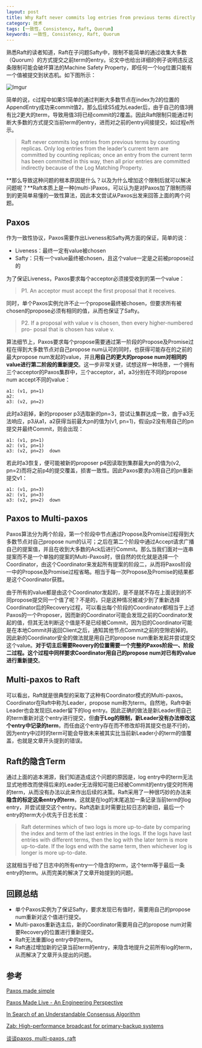 ```yaml
---
layout: post
title: Why Raft never commits log entries from previous terms directly
category: 技术
tags: [一致性，Consistency, Raft, Quorum]
keywords: 一致性, Consistency, Raft, Quorum
---
```


熟悉Raft的读者知道，Raft在子问题Safty中，限制不能简单的通过收集大多数（Quorum）的方式提交之前term的entry。论文中也给出详细的例子说明违反这条限制可能会破坏算法的Machine Safety Property，即任何一个log位置只能有一个值被提交到状态机。如下图所示：

![Imgur](https://i.imgur.com/xYMQibh.png)

简单的说，c过程中如果S1简单的通过判断大多数节点在index为2的位置的AppendEntry成功来commit值2，那么后续S5成为Leader后，由于自己的值3拥有比2更大的term，导致用值3将已经commit的2覆盖。因此Raft限制只能通过判断大多数的方式提交当前term的entry，进而对之前的entry间接提交，如过程e所示。

> Raft never commits log entries from previous terms by counting replicas. Only log entries from the leader’s current term are committed by counting replicas; once an entry from the current term has been committed in this way, then all prior entries are committed indirectly because of the Log Matching Property.

**那么导致这种问题的根本原因是什么？以及为什么增加这个限制后就可以解决问题呢？**Raft本质上是一种(multi-)Paxos，可以认为是对Paxos加了限制而得到的更简单易懂的一致性算法，因此本文尝试从Paxos出发来回答上面的两个问题。



## **Paxos**

作为一致性协议，Paxos需要作出Liveness和Safty两方面的保证，简单的说：

- Liveness：最终一定有value被chosen
- Safty：只有一个value最终被chosen，且这个value一定是之前被propose过的

为了保证Liveness，Paxos要求每个acceptor必须接受收到的第一个value：

> P1. An acceptor must accept the first proposal that it receives.

同时，单个Paxos实例允许不止一个propose最终被chosen，但要求所有被chosen的propose必须有相同的值，从而也保证了Safty。

> P2. If a proposal with value v is chosen, then every higher-numbered pro- posal that is chosen has value v.

算法细节上，Paxos要求每个propose需要通过第一阶段的Propose及Promise过程在得到大多数节点对自己propose num认可的同时，也获得可能存在的之前的最大propose num发起的value，并且**用自己的更大的propose num对相同的value进行第二阶段的重新提交**。这一步非常关键，试想这样一种场景，一个拥有三个acceptor的Paxos集群中，三个acceptor，a1，a3分别在不同的propose num accept不同的value：

```
a1: (v1, pn=1)
a2: 
a3: (v2, pn=2) 
```

此时a3宕掉，新的proposer p3选取新的pn=3，尝试让集群达成一致，由于a3无法响应，p3从a1，a2获得当前最大pn的值为(v1, pn=1)，假设p2没有用自己的pn提交并最终Commit，则会出现：

```
a1: (v1, pn=1)
a2: (v1, pn=1)
a3: (v2, pn=2)  down 
```

若此时a3恢复，便可能被新的proposer p4因读取到集群最大pn的值为(v2, pn=2)而将之前p4的提交覆盖，损害一致性。因此Paxos要求p3用自己的pn重新提交v1：

```
a1: (v1, pn=3)
a2: (v1, pn=3)
a3: (v2, pn=2)  down 
```



## **Paxos to Multi-paxos** 

Paxos算法分为两个阶段，第一个阶段中节点通过Propose及Promise过程得到大多数节点对自己propose num的认可；之后在第二个阶段中通过Accept请求广播自己的提案值，并且在收到大多数的Ack后进行Commit。那么当我们面对一连串提案而不是一个单独的提案的Multi-Paxos时，很自然的优化就是选择一个Coordinator，由这个Coordinator来发起所有提案的阶段二，从而将Paxos阶段一中的Propose及Promise过程省略。相当于每一次Propose及Promise的结果都是这个Coordinator获胜。

由于所有的value都是由这个Coordinator发起的，是不是就不存在上面说到的不同propose提交同一个值了呢？不是的，只是这种情况被减少到了重新选择Coordinator后的Recovery过程，可以看出每个阶段的Coordinator都相当于上述Paxos的一个Proposer，因而新的Coordinator可能会发现之前的Coordinator发起的值，但其无法判断这个值是不是已经被Commit，因为旧的Coordinator可能是在本地Commit并返回Client之后，通知其他节点Commit之前的空隙宕掉的。因此新的Coordinator安全的做法就是用自己的propose num重新发起并尝试提交这个value。**对于切主后需要Reovery的位置需要一个完整的Paxos阶段一、阶段二过程。这个过程中同样要求Coordinator用自己的propose num对已有的value进行重新提交**。



## **Multi-paxos to Raft**

可以看出，Raft就是很典型的采取了这种有Coordinator模式的Multi-paxos。Coordinator在Raft中称为Leader，propose num称为term。自然地，Raft中新Leader也会发现旧Leader留下的log entry。因此正确的做法是新Leader用自己的term重新对这个entry进行提交，但**由于Log的限制，新Leader没有办法修改这个entry中记录的term**，而任由这个entry存在而不修改却将其提交也是不行的，因为entry中过时的term可能会导致未来被其实比当前新Leader小的term的值覆盖，也就是文章开头提到的错误。



## **Raft的隐含Term**

通过上面的追本溯源，我们知道造成这个问题的原因是，log entry中的term无法显式地修改而使得后来的Leader无法得知可能已经被Commit的entry提交时所用的term，从而没有办法以此来作出后续的决策。Raft采用了一种很巧妙的办法来**隐含的标定这条entry的term**，这就是在log的末尾追加一条记录当前term的log entry，并尝试提交这个entry。Raft选新主时需要比较日志的新旧，最后一个entry的term大小优先于日志长度：

> Raft determines which of two logs is more up-to-date by comparing the index and term of the last entries in the logs. If the logs have last entries with different terms, then the log with the later term is more up-to-date. If the logs end with the same term, then whichever log is longer is more up-to-date.

这就相当于给了日志中的所有entry一个隐含的term，这个term等于最后一条entry的term。从而完美的解决了文章开始提到的问题。



## **回顾总结**

- 单个Paxos实例为了保证Safty，要求发现已有值时，需要用自己的propose num重新对这个值进行提交。
- Multi-paxos重新选主后，新的Coordinator需要用自己的propose num对需要Recovery的位置进行重新提交。
- Raft无法重置log entry中的term。
- Raft通过增加新的记录当前term的entry，来隐含地提升之前所有log的term，从而解决了文章开头提出的问题。



## **参考**

[Paxos made simple](https://www.google.com/url?sa=t&rct=j&q=&esrc=s&source=web&cd=1&ved=0ahUKEwjUx7L9_-XXAhUES7wKHbENAw8QFggnMAA&url=https%3a%2f%2flamport%2eazurewebsites%2enet%2fpubs%2fpaxos-simple%2epdf&usg=AOvVaw2LqxhZNPEfgaMeyvZEm9xs)

[Paxos Made Live - An Engineering Perspective](http://www.read.seas.harvard.edu/~kohler/class/08w-dsi/chandra07paxos.pdf)

[In Search of an Understandable Consensus Algorithm](https://raft.github.io/raft.pdf)

[Zab: High-performance broadcast for primary-backup systems](https://pdfs.semanticscholar.org/b02c/6b00bd5dbdbd951fddb00b906c82fa80f0b3.pdf)

[谈谈paxos, multi-paxos, raft](http://baotiao.github.io/2016/05/05/paxos-raft/)
